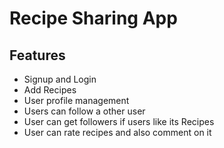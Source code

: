 # Recipe Sharing App
## Features
- Signup and Login
- Add Recipes
- User profile management
- Users can follow a other user
- User can get followers if users like its Recipes
- User can rate recipes and also comment on it

 
